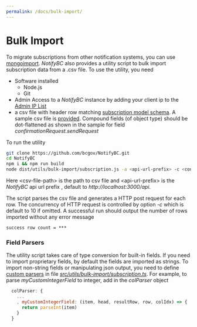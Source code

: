 ```yaml
---
permalink: /docs/bulk-import/
---
```


# Bulk Import

To migrate subscriptions from other notification systems, you can use [mongoimport](https://www.mongodb.com/docs/database-tools/mongoimport/). _NotifyBC_ also provides a utility script to bulk import subscription data from a .csv file. To use the utility, you need

- Software installed
  - Node.js
  - Git
- Admin Access to a _NotifyBC_ instance by adding your client ip to the [Admin IP List](../config-adminIpList/)
- a csv file with header row matching [subscription model schema](../api-subscription/#model-schema). A sample csv file is [provided](https://github.com/bcgov/NotifyBC/tree/main/src/utils/bulk-import/sample-subscription.csv). Compound fields (of object type) should be dot-flattened as shown in the sample for field _confirmationRequest.sendRequest_

To run the utility

```sh
git clone https://github.com/bcgov/NotifyBC.git
cd NotifyBC
npm i && npm run build
node dist/utils/bulk-import/subscription.js -a <api-url-prefix> -c <concurrency> <csv-file-path>
```

Here \<csv-file-path\> is the path to csv file and \<api-url-prefix\> is the _NotifyBC_ api url prefix , default to _http://localhost:3000/api_.

The script parses the csv file and generates a HTTP post request for each row. The concurrency of HTTP request is controlled by option _-c_ which is default to 10 if omitted. A successful run should output the number of rows imported without any error message

```
success row count = ***
```

### Field Parsers

The utility script takes care of type conversion for built-in fields. If you need to import proprietary fields, by default the fields are imported as strings. To import non-string fields or manipulating json output, you need to define [custom parsers](https://github.com/Keyang/node-csvtojson#custom-parsers) in file [_src/utils/bulk-import/subscription.ts_](https://github.com/bcgov/NotifyBC/tree/main/src/utils/bulk-import/subscription.ts). For example, to parse _myCustomIntegerField_ to integer, add in the _colParser_ object

```js
  colParser: {
    ...
    , myCustomIntegerField: (item, head, resultRow, row, colIdx) => {
      return parseInt(item)
    }
  }
```

